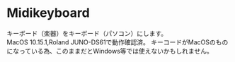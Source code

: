 # Midikeyboard
キーボード（楽器）をキーボード（パソコン）にします。  
MacOS 10.15.1,Roland JUNO-DS61で動作確認済。
キーコードがMacOSのものになっている為、このままだとWindows等では使えないかもしれません。